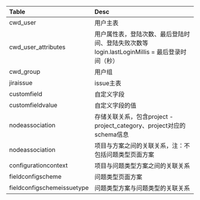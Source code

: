 |Table|Desc|
|:-|:-|
|cwd_user|用户主表|
|cwd_user_attributes|用户属性表，登陆次数、最后登陆时间、登陆失败次数等login.lastLoginMillis = 最后登录时间（秒）|
|cwd_group|用户组|
|jiraissue|issue主表|
|customfield|自定义字段|
|customfieldvalue|自定义字段的值|
|nodeassociation|存储关联关系，包含project - project_category、project对应的schema信息|
|nodeassociation|项目与方案之间的关联关系，注：不包括问题类型页面方案|
|configurationcontext|项目与问题类型方案之间的关联关系|
|fieldconfigscheme|问题类型页面方案|
|fieldconfigschemeissuetype|问题类型方案与问题类型的关联关系|